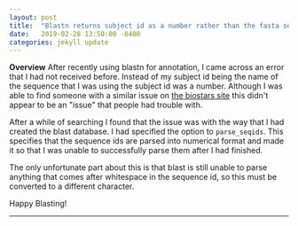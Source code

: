 ```yaml
---
layout: post
title:  "Blastn returns subject id as a number rather than the fasta sequence id"
date:   2019-02-28 13:50:00 -0400
categories: jekyll update
---
```


**Overview**
After recently using blastn for annotation, I came across an error that I had not received before. Instead of my subject id being the name of the sequence that I was using the subject id was a number. Although I was able to find someone with a similar issue on [the biostars site][biostars] this didn't appear to be an "issue" that people had trouble with.

After a while of searching I found that the issue was with the way that I had created the blast database. I had specified the option to ```parse_seqids```. This specifies that the sequence ids are parsed into numerical format and made it so that I was unable to successfully parse them after I had finished.

The only unfortunate part about this is that blast is still unable to parse anything that comes after whitespace in the sequence id, so this must be converted to a different character.

Happy Blasting!

---
[biostars]: https://www.biostars.org/p/155573/ 
